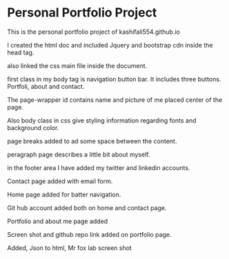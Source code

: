 # Personal Portfolio Project
This is the personal portfolio project of kashifali554.github.io

I created the html doc and included Jquery and bootstrap cdn inside the head tag.

also linked the css main file inside the document.


first class in my body tag is navigation button bar. It includes three buttons. Portfoli, about and contact.

The page-wrapper id contains name and picture of me placed center of the page. 

Also body class in css give styling information regarding fonts and background color.

page breaks added to ad some space between the content.

peragraph page describes a little bit about myself.

in the footer area I have added my twitter and linkedin accounts.


Contact page added with email form.

Home page added for batter navigation.

Git hub account added both on home and contact page.

Portfolio and about me page added

Screen shot and github repo link added on portfolio page.

Added, Json to html, Mr fox lab screen shot
